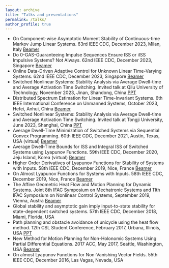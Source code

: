 ```yaml
---
layout: archive
title: "Talks and presentations"
permalink: /talks/
author_profile: true
---
```


* On Component-wise Asymptotic Moment Stability of Continuous-time Markov Jump Linear Systems. 63rd IEEE CDC, December 2023, Milan, Italy <a href="https://1drv.ms/b/c/513225b09d6bb538/EQVM2Yp5zD5PtiIjsT_Ya1cBL-jREEypoKIP8vhsXRnmdg?e=uJVfdR">Beamer</a>
* Do 0-GAS-Guaranteeing Impulse Sequences Ensure ISS or iISS Impulsive Systems? Not Always. 62nd IEEE CDC, December 2023, Singapore <a href="https://1drv.ms/b/s!Aji1a52wJTJRlJEPaEoq4WLwRtp1OA?e=pgTfUe">Beamer</a>
* Online Data-Driven Adaptive Control for Unknown Linear Time-Varying Systems. 62nd IEEE CDC, December 2023, Singapore <a href="https://1drv.ms/b/s!Aji1a52wJTJRlJEOI6JO48puMTs3fg?e=nDN7om">Beamer</a>
* Switched Nonlinear Systems: Stability Analysis via Average Dwell-time and Average Activation Time Switching. Invited talk at Qilu University of Technology, November 2023, Jinan, Shandong, China <a href="https://1drv.ms/p/s!Aji1a52wJTJRiY1bL17dKp4Aw92beA?e=TQmvdT">PPT</a>
* Distributed Spectrum Estimation for Linear Time-Invariant Systems. 6th IEEE International Conference on Unmanned Systems, October 2023, Hefei, Anhui, China <a href="https://1drv.ms/b/s!Aji1a52wJTJRlJEQTxgMuoaRaoAJtQ?e=qWv1d8">Beamer</a>
* Switched Nonlinear Systems: Stability Analysis via Average Dwell-time and Average Activation Time Switching. Invited talk at Tongji University, June 2023, Shanghai, China <a href="https://1drv.ms/p/s!Aji1a52wJTJRiY1bL17dKp4Aw92beA?e=TQmvdT">PPT</a>
* Average Dwell-Time Minimization of Switched Systems via Sequential Convex Programming. 60th IEEE CDC, December 2021, Austin, Texas, USA (virtual) <a href="https://1drv.ms/b/s!Aji1a52wJTJRiY1hf5O9Bj0Wnb0zSw?e=Nz6h1y">Beamer</a>
* Average Dwell-Time Bounds for ISS and Integral ISS of Switched Systems using Lyapunov Functions. 59th IEEE CDC, December 2020, Jeju Island, Korea (virtual) <a href="https://1drv.ms/b/s!Aji1a52wJTJRiY1dlAX0JXjp9GZmIA?e=1xwf0O">Beamer</a>
* Higher Order Derivatives of Lyapunov Functions for Stability of Systems with Inputs. 58th IEEE CDC, December 2019, Nice, France <a href="https://1drv.ms/b/s!Aji1a52wJTJRiY1fMNeSOmwZwVc5nw?e=1YDT8K">Beamer</a>
* On Almost Lyapunov Functions for Systems with Inputs. 58th IEEE CDC, December 2019, Nice, France <a href="https://1drv.ms/b/s!Aji1a52wJTJRiY1gef2yfO0af2SSIA?e=n63FCg">Beamer</a>
* The Affine Geometric Heat Flow and Motion Planning for Dynamic Systems. Joint 8th IFAC Symposium on Mechatronic Systems and 11th IFAC Symposium on Nonlinear Control Systems, September 2019, Vienna, Austra <a href="https://1drv.ms/b/s!Aji1a52wJTJRiY1ed7Nl5SOwuUt5KA?e=wk310J">Beamer</a>
* Global stability and asymptotic gain imply input-to-state stability for state-dependent switched systems. 57th IEEE CDC, December 2018, Miami, Florida, USA
* Path planning and obstacle avoidance of unicycle using the heat flow method. 12th CSL Student Conference, February 2017, Urbana, Illinois, USA <a href="https://1drv.ms/p/s!Aji1a52wJTJRiY1ii9ukS7HDDH4keA?e=CVqmjA">PPT</a>
* New Method for Motion Planning for Non-Holonomic Systems Using Partial Differential Equations. 2017 ACC, May 2017, Seattle, Washington, USA <a href="https://1drv.ms/b/s!Aji1a52wJTJRiY1jImcTSo4L2DXzhQ?e=b2SueY">Beamer</a>
* On almost Lyapunov Functions for Non-Vanishing Vector Fields. 55th IEEE CDC, December 2016, Las Vagas, Nevada, USA
